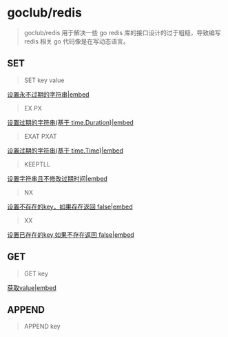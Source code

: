 # goclub/redis

> goclub/redis 用于解决一些 go redis 库的接口设计的过于粗糙，导致编写 redis 相关 go 代码像是在写动态语言。


## SET

> SET key value

[设置永不过期的字符串|embed](./examples/strings/set/set_never_expire_test.go)

> EX PX 

[设置过期的字符串(基于 time.Duration)|embed](./examples/strings/set/set_expire_test.go)

> EXAT PXAT

[设置过期的字符串(基于 time.Time)|embed](./examples/strings/set/set_expire_at_test.go)

> KEEPTLL

[设置字符串且不修改过期时间|embed](./examples/strings/set/set_keepttl_test.go)

> NX

[设置不存在的key，如果存在返回 false|embed](./examples/strings/set/set_nx_test.go)

> XX

[设置已存在的key,如果不存在返回 false|embed](./examples/strings/set/set_xx_test.go)

## GET

> GET key

[获取value|embed](./examples/strings/get/get_test.go)

## APPEND

> APPEND key

